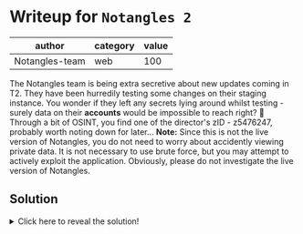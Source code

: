# Writeup for `Notangles 2`

|     author     | category | value |
|----------------|----------|-------|
| Notangles-team |   web    |  100  |

The Notangles team is being extra secretive about new updates coming in T2. They have been hurredily testing some changes on their staging instance. You wonder if they left any secrets lying around whilst testing - surely data on their **accounts** would be impossible to reach right? 🤔 Through a bit of OSINT, you find one of the director's zID - z5476247, probably worth noting down for later...
**Note:** Since this is not the live version of Notangles, you do not need to worry about accidently viewing private data. It is not necessary to use brute force, but you may attempt to actively exploit the application. Obviously, please do not investigate the live version of Notangles.


## Solution

<details>
<summary>Click here to reveal the solution!</summary>

### The Big Idea

# Clues
The Notangles team is being extra secretive about new updates coming in T2. They have been hurredily testing some changes on their staging instance (https://notanglesctf.devsoc.app). You wonder if they left any secrets lying around whilst testing - surely data on their **accounts** would be impossible to reach right? 🤔 Through a bit of OSINT, you find one of the director's zID - z5476247, probably worth noting down for later...

# Solution
Simplest is visiting https://notanglesctf.devsoc.app/api/user/profile/z5476247 and CTRL+F for RCR. Intended solution is discovering that despite implementing authentication via zID, there is no authorization, and most routes allow for providing specific zIDs or timetable IDs. It is possible to construct a longer attack through chaining requests (looking for a list of timetables, then events in timetables, then looking up an event) if a student does not realise the flag is already available in the basic profile request already. Flag is `RCR{4u7h3n71c4710n_v5_4u7h0r1z4710n}`

### Walkthrough

As above.

### Flag(s)

- `RCR{4u7h3n71c4710n_v5_4u7h0r1z4710n}`

</details>
